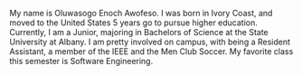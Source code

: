 My name is Oluwasogo Enoch Awofeso. I was born in Ivory Coast, and moved to the United States 5 years go to pursue higher education. Currently, I am a Junior, majoring in Bachelors of Science at the State University at Albany. I am pretty involved on campus, with being a Resident Assistant, a member of the IEEE and the Men Club Soccer. My favorite class this semester is Software Engineering. 